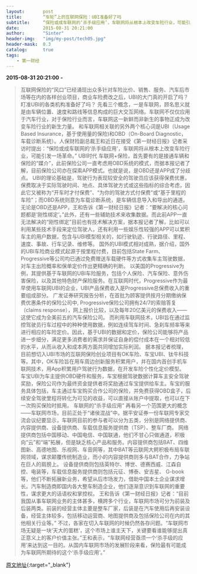 ```yaml
---
layout:       post
title:        “车轮”上的互联网保险：UBI准备好了吗
subtitle:     “保险或成车联网的‘杀手级应用’，车联网将从根本上改变车险行业，可能引发一场革命。”
date:         2015-08-31 20:21:00
author:       "Sinter"
header-img:   "img/my-post/tech05.jpg"
header-mask:  0.3
catalog:      true
tags:
    - 第一财经
---
```


**2015-08-31 20:21:00**  **-**

> 互联网保险的“风口”已经涌现出众多针对车险比价、销售、服务、汽车后市场等在内的各样创业项目，商业车险费改之后，UBI的大门真的开启了吗？盯准UBI的各类机构准备好了吗？
先看三个概念，一是车联网，顾名思义就是由车辆位置、速度和路线等信息构成的巨大交互网络。车联网不仅仅应用于汽车行业，对于保险行业而言，车联网这一新鲜而非新生的事物正成为改变车险行业的新生力量。
和车联网相关联的另外两个核心词是UBI（Usage Based Insurance，基于使用量的保险)和OBD（On-Board Diagnostic，车载诊断系统）。人保财险副总裁王和近日在接受《第一财经日报》记者采访时提出：“保险或成车联网的‘杀手级应用’，车联网将从根本上改变车险行业，可能引发一场革命。”
UBI时代
车联网+保险，首先要有的是接通车辆和保险的“媒介”，此前保险公司一直考虑用OBD系统的模式，而据本报记者了解，目前保险公司亦在探索APP模式。也就是说，是OBD还是APP成了分歧点。
UBI的理论基础是，驾驶行为表现较安全的驾驶员应该获得保费优惠，保费取决于实际驾驶时间、地点、具体驾驶方式或这些指标的综合考虑，因此它又被称为“开车时才付保费”、“为你的驾驶方式付保费”或“基于里程的车险”；而OBD系统则意为车载诊断系统，是车辆信息导入和导出的通道。
无论是OBD还是APP，王和告诉《第一财经日报》记者：“要解决的核心问题都是‘刚性绑定’。”此外，还有一些辅助技术来收集数据。而此前APP一直无法解决的“刚性绑定”目前也有技术解决方案，据本报记者了解，比如可以利用某些技术手段来定位驾驶人，还有利用一些娱乐性较强的APP可以累积车主的用户数据，包含与UBI模型相关的，如行驶轨迹、行驶路径、里程、速度、事故、行车记录、维修等。
国外的UBI模式相对成熟，据介绍，国外的UBI车险商业模式起源于按里程付费，目前包括State Farm、Progressive等公司均已通过免费赠送车载硬件等方式收集车主驾驶数据，对车主出险概率和保单定价作出更精确的判断。
以美国的Progressive为例，其提供基于车联网的UBI车险服务，包括个人保险、汽车保险、意外伤害保险，以及其他特色财产保险服务。在互联网时代，Progressive作为最早使用车联网UBI的企业，UBI产品保费收入是Progressive总保费收入的重要组成部分。
广发证券研究报告分析，在首批为顾客提供按月分期缴纳保费优惠条件的保险公司中, Progressive保险公司拥有24/7的索赔答复（claims response），网上报价比较，以及每年20亿美元的保费收入——这使它成为全美前五的汽车保险公司。
而利用车联网技术，UBI旨在通过监控驾驶员行车过程中的种种使用数据，例如连续驾车时间、急刹车频率等来进行相应的车险定价。因此，基于UBI的数据和定价，保险公司能够将产品进一步细分，满足更多消费者的需求并保证自身的偿付成本在一个相对较低的水平，从而从收入和成本两方面共同增加实际利润。
据本报记者梳理，目前想切入UBI市场的互联网保险创业项目有OK车险、车宝UBI、钛牛科技等。其中，OK车险旨在用车周边创新服务积累用户，并在国内首创手机车联网技术，用App积累用户驾驶行为数据，在开发车险个性化定价模型。
车宝UBI为车主提供OBD硬件和服务，车宝根据驾驶数据计算车主安全驾驶奖励，保险公司作为最终资金提供者将奖励通过车宝提供给车主。车宝的服务具体包括，车主通过车宝购买合作公司的保险，并免费获得OBD盒子，后续安全驾驶里程将转化为可见的收益，可以直接从账户中提取，也可以在下一次购买保险时抵用。
车联网的“杀手级应用”
再看另一个范围更大的概念——车联网市场，目前正处于“诸侯混战”中。据平安证券一份车联网专家交流会议纪要显示，车联网目前的参与者可以分为五类，分别是网络提供商、内容提供商、设备提供商、车载信息服务提供商（TSP）、整车厂商。
网络提供商包括中国移动、中国电信、中国联通，他们不甘心只做通道，积极向“云”和“端”拓展，但是缺乏核心产品和服务。内容提供商包括BAT、四维图新、高德地图、乐视网、车音网等，其中BAT等云联网大鳄积极布局车联网领域，谋求颠覆传统制造业，而小的内容提供商则多与BAT合作，力争站在巨人的肩膀上。
设备提供商则包括英特尔、博世、德赛西威、江森自控、电装等，车载信息服务提供商则包括元征、博泰、安吉星、 G-book 等，他们不断拓展新业务，希望从后市场发力，借助中国本土企业谋求增长。汽车制造商即国内各大整车制造企业，他们逐渐意识到车联网的重要性，谋求更大的话语权和掌控权。
王和告诉《第一财经日报》记者：“目前我国从事车联网业务的主体甚多，横跨多个行业，车联网市场可分为前装及后装两类。前装的经营主体主要是整车厂家，后装是在汽车使用后再安装设备，经营主体较多，包括移动运营商、地图提供商及包括保险公司在内的其他相关行业等。”
不过，各家在切入车联网的时候仍然各存问题。“车联网市场无疑是一块‘天大的蛋糕’，这个市场上谁主天下，关键要看谁能够提出真正意义上的客户价值主张。”王和表示，“车联网经营亟须一个‘杀手级的应用’来达到这一目的。从国内车联网市场的发展阶段来看，保险最有可能成为车联网所期待的这个‘杀手级应用’。”


[原文地址](http://www.yicai.com/news/4679697.html){:target="_blank"}


